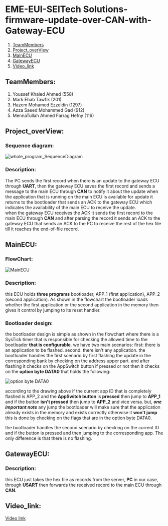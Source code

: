 # EME-EUI-SEITech Solutions-firmware-update-over-CAN-with-Gateway-ECU
1. [TeamMembers](#team_memebers)
2. [Project_overView](#project_over_view)
3. [MainECU](#mainECU)
4. [GatewayECU](#gatewayECU)
5. [Video_link](#video_link)

## <a name="team_memebers">**TeamMembers**</a>:
1. Youssef Khaled Ahmed (558)
2. Mark Ehab Tawfik (201)
3. Hazem Mohamed Ezzeldin (1297)
4. Azza Saeed Mohammed Gad (912)
5. MennaTullah Ahmed Farrag Hefny (116)

## <a name="project_over_view">**Project_overView**</a>:
### Sequence diagram:
![whole_program_SequenceDiagram](https://github.com/YoussefKhaledAhmed/firmware-over-CAN/assets/101673979/3b4fe281-bbbe-418d-aaae-83006fb61f52)


### Description:
The PC sends the first record when there is an update to the gateway ECU through **UART**, then the gateway ECU saves the first record and sends a message to the main ECU through **CAN** to notify it about the update when the application that is running on the main ECU is available for update it returns to the bootloader that sends an ACK to the gateway ECU which indicates the availability of the main ECU to receive the update. \
when the gateway ECU receives the ACK it sends the first record to the main ECU through **CAN** and after parsing the record it sends an ACK to the gateway ECU that sends an ACK to the PC to receive the rest of the hex file till it reaches the end-of-file record.


## <a name="mainECU">**MainECU**</a>:
### FlowChart:
![MainECU](https://github.com/YoussefKhaledAhmed/firmware-over-CAN/assets/101673979/b25c8e78-6d74-411f-ba11-43cd246e667e)

### Description:
this ECU holds **three programs** bootloader, APP_1 (first application), APP_2 (second application). As shown in the flowchart the bootloader loads whether the first application or the second application in the memory then gives it control by jumping to its reset handler.

### Bootloader design:
the bootloader design is simple as shown in the flowchart where there is a SysTick timer that is responsible for checking the allowed time to the bootloader **that is configurable**.
we have two main scenarios:
first: there is an application to be flashed.
second: there isn't any application.
the bootloader handles the first scenario by first flashing the update in the corresponding bank by checking on the address upper part. and after flashing it checks on the AppSwitch button if pressed or not then it checks on the **option byte DATA0** that holds the following:

![option byte DATA0](https://github.com/YoussefKhaledAhmed/firmware-over-CAN/assets/101673979/4500c2b1-9825-4f41-8e78-1a9d81f6f869)

according to the drawing above if the current app ID that is completely flashed is APP_2 and the **AppSwitch button** is **pressed** then jump to **APP_1** and if the button **isn't pressed** then jump to **APP_2** and vice versa.
but, ***one important note*** any jump the bootloader will make sure that the application already exists in the memory and exists correctly otherwise it **won't jump** this is done by checking on the flags that are in the option byte DATA0.

the bootloader handles the second scenario by checking on the current ID and if the button is pressed and then jumping to the corresponding app. The only difference is that there is no flashing.

## <a name="gatewayECU">**GatewayECU**</a>:
### Description:
this ECU just takes the hex file as records from the server, **PC** in our case, through **USART** then forwards the received record to the main ECU through **CAN**.


## <a name="video_link">**Video_link**</a>:
[Video link](https://youtu.be/GRoJVQK0cgg?si=4eCEZmQRkep7GVR4)

